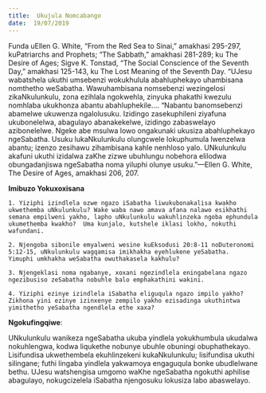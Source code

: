 ```yaml
---
title:  Ukujula Nomcabango
date:  19/07/2019
---
```


Funda uEllen G. White, “From the Red Sea to Sinai,” amakhasi 295-297, kuPatriarchs and Prophets; “The Sabbath,” amakhasi 281-289; ku The Desire of Ages; Sigve K. Tonstad, “The Social Conscience of the Seventh Day,” amakhasi 125-143, ku The Lost Meaning of the Seventh Day. “UJesu wabatshela ukuthi umsebenzi wokukhulula abahluphekayo uhambisana nomthetho weSabatha.  Wawuhambisana nomsebenzi wezingelosi zikaNkulunkulu, zona ezihlala ngokwehla, zinyuka phakathi kwezulu nomhlaba ukukhonza abantu abahluphekile…. “Nabantu banomsebenzi abamelwe ukuwenza ngalolusuku. Izidingo zasekuphileni ziyafuna ukubonelelwa, abagulayo abanakekelwe, izidingo zabaswelayo azibonelelwe.  Ngeke abe msulwa lowo ongakunaki ukusiza abahluphekayo ngeSabatha.  Usuku lukaNkulunkulu olungcwele lokuphumula lwenzelwa abantu; izenzo zesihawu zihambisana kahle nenhloso yalo.  UNkulunkulu akafuni ukuthi izidalwa zaKhe zizwe ubuhlungu nobehora elilodwa obungadanjiswa ngeSabatha noma yiluphi olunye usuku.”—Ellen G. White, The Desire of Ages, amakhasi 206, 207.

**Imibuzo Yokuxoxisana**

`1. Yiziphi izindlela ozwe ngazo iSabatha liwukubonakalisa kwakho ukwethemba uNkulunkulu? Wake waba nawo amava afana nalawo esikhathi semana empilweni yakho, lapho uNkulunkulu wakuhlinzeka ngoba ephundula ukumethemba kwakho?  Uma kunjalo, kutshele iklasi lokho, nokuthi wafundani.`

`2. Njengoba sibonile emyalweni wesine kuEksodusi 20:8-11 noDuteronomi 5:12-15, uNkulunkulu wagqamisa imikhakha eyehlukene yeSabatha.  Yimuphi umkhakha weSabatha owuthakasela kakhulu?`

`3. Njengeklasi noma ngabanye, xoxani ngezindlela eningabelana ngazo ngezibusiso zeSabatha nobuhle balo emphakathini wakini.`

`4. Yiziphi ezinye izindlela iSabatha eliguqula ngazo impilo yakho?  Zikhona yini ezinye izinxenye zempilo yakho ezisadinga ukuthintwa yimithetho yeSabatha ngendlela ethe xaxa?`

**Ngokufingqiwe**:

UNkulunkulu wanikeza ngeSabatha ukuba  yindlela yokukhumbula ukudalwa nokuhlengwa, kodwa liqukethe nobunye ubuhle obuningi obuphathekayo.  Lisifundisa ukwethembela ekuhlinzekeni kukaNkulunkulu; lisifundisa ukuthi silingane; futhi lingaba yindlela yakwamoya engaguqula bonke ubudlelwane bethu.  UJesu watshengisa umgomo waKhe ngeSabatha ngokuthi aphilise abagulayo, nokugcizelela iSabatha njengosuku lokusiza labo abaswelayo.
